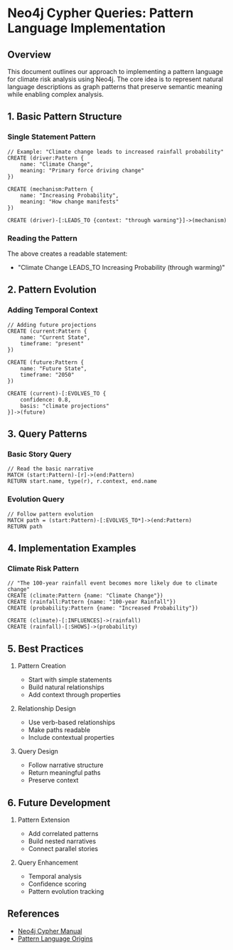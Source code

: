 # Neo4j Cypher Queries: Pattern Language Implementation

## Overview

This document outlines our approach to implementing a pattern language for climate risk analysis using Neo4j. The core idea is to represent natural language descriptions as graph patterns that preserve semantic meaning while enabling complex analysis.

## 1. Basic Pattern Structure

### Single Statement Pattern
```cypher
// Example: "Climate change leads to increased rainfall probability"
CREATE (driver:Pattern {
    name: "Climate Change",
    meaning: "Primary force driving change"
})

CREATE (mechanism:Pattern {
    name: "Increasing Probability",
    meaning: "How change manifests"
})

CREATE (driver)-[:LEADS_TO {context: "through warming"}]->(mechanism)
```

### Reading the Pattern
The above creates a readable statement:
- "Climate Change LEADS_TO Increasing Probability (through warming)"

## 2. Pattern Evolution

### Adding Temporal Context
```cypher
// Adding future projections
CREATE (current:Pattern {
    name: "Current State",
    timeframe: "present"
})

CREATE (future:Pattern {
    name: "Future State",
    timeframe: "2050"
})

CREATE (current)-[:EVOLVES_TO {
    confidence: 0.8,
    basis: "climate projections"
}]->(future)
```

## 3. Query Patterns

### Basic Story Query
```cypher
// Read the basic narrative
MATCH (start:Pattern)-[r]->(end:Pattern)
RETURN start.name, type(r), r.context, end.name
```

### Evolution Query
```cypher
// Follow pattern evolution
MATCH path = (start:Pattern)-[:EVOLVES_TO*]->(end:Pattern)
RETURN path
```

## 4. Implementation Examples

### Climate Risk Pattern
```cypher
// "The 100-year rainfall event becomes more likely due to climate change"
CREATE (climate:Pattern {name: "Climate Change"})
CREATE (rainfall:Pattern {name: "100-year Rainfall"})
CREATE (probability:Pattern {name: "Increased Probability"})

CREATE (climate)-[:INFLUENCES]->(rainfall)
CREATE (rainfall)-[:SHOWS]->(probability)
```

## 5. Best Practices

1. Pattern Creation
   - Start with simple statements
   - Build natural relationships
   - Add context through properties

2. Relationship Design
   - Use verb-based relationships
   - Make paths readable
   - Include contextual properties

3. Query Design
   - Follow narrative structure
   - Return meaningful paths
   - Preserve context

## 6. Future Development

1. Pattern Extension
   - Add correlated patterns
   - Build nested narratives
   - Connect parallel stories

2. Query Enhancement
   - Temporal analysis
   - Confidence scoring
   - Pattern evolution tracking

## References

- [Neo4j Cypher Manual](https://neo4j.com/docs/cypher-manual/current/)
- [Pattern Language Origins](http://en.wikipedia.org/wiki/Pattern_language)
